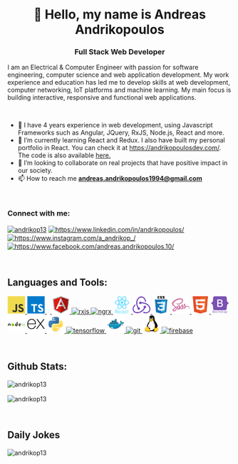 <h1 align="center">👋 Hello, my name is Andreas Andrikopoulos</h1>

<h3 align="center">Full Stack Web Developer</h3>

<p align="left"> I am an Electrical & Computer Engineer with passion for software engineering, computer science and web application development. My work experience and education has led me to develop skills at web development, computer networking, IoT platforms and machine learning. My main focus is building interactive, responsive and functional web applications. </p>

<br />

- 👀 I have 4 years experience in web development, using Javascript Frameworks such as Angular, JQuery, RxJS, Node.js, React and more.
- 🌱 I’m currently learning React and Redux. I also have built my personal portfolio in React. You can check it at <a href="https://andrikopoulosdev.com/" target="_blank">https://andrikopoulosdev.com/</a>. The code is also available <a href="https://github.com/andrikop13/my-portofolio" target="_blank">here.</a>
- 💞️ I’m looking to collaborate on real projects that have positive impact in our society.
- 📫 How to reach me **andreas.andrikopoulos1994@gmail.com**

<br/>
<h3 align="left">Connect with me:</h3>
<p align="left">

<a href="https://twitter.com/andrikop13" target="_blank"><img align="center" src="https://raw.githubusercontent.com/rahuldkjain/github-profile-readme-generator/master/src/images/icons/Social/twitter.svg" alt="andrikop13" height="30" width="40" /></a>
<a href="https://www.linkedin.com/in/a-andrikopoulos/" target="_blank"><img align="center" src="https://raw.githubusercontent.com/rahuldkjain/github-profile-readme-generator/master/src/images/icons/Social/linked-in-alt.svg" alt="https://www.linkedin.com/in/andrikopoulos/" height="30" width="40" /></a>
<a href="https://www.instagram.com/a_andrikop_/" target="_blank"><img align="center" src="https://raw.githubusercontent.com/rahuldkjain/github-profile-readme-generator/master/src/images/icons/Social/instagram.svg" alt="https://www.instagram.com/a_andrikop_/" height="30" width="40" /></a>
<a href="https://www.facebook.com/andreas.andrikopoulos.10/" target="_blank"><img align="center" src="https://raw.githubusercontent.com/rahuldkjain/github-profile-readme-generator/master/src/images/icons/Social/facebook.svg" alt="https://www.facebook.com/andreas.andrikopoulos.10/" height="30" width="40" /></a>
</p>


<br/>
<h2 align="left">Languages and Tools:</h2>
<p align="left"> 
  
<a href="https://www.javascript.com/" target="_blank"> <img src="https://github.com/devicons/devicon/blob/master/icons/javascript/javascript-original.svg" alt="javascriptes6" width="40" height="40"/> </a> <a href="https://www.typescriptlang.org/" target="_blank"> <img src="https://github.com/devicons/devicon/blob/master/icons/typescript/typescript-original.svg" alt="typescript" width="40" height="40"/> </a>&nbsp;&nbsp;<a href="https://angular.io/" target="_blank"> <img src="https://github.com/devicons/devicon/blob/master/icons/angularjs/angularjs-original.svg" alt="angular" width="40" height="40"/> </a> <a href="https://rxjs.dev/" target="_blank"> <img src="https://rxjs.dev/generated/images/marketing/home/Rx_Logo-512-512.png" alt="rxjs" width="40" height="40"/> </a> <a href="https://ngrx.io/" target="_blank"> <img src="https://ngrx.io/assets/images/badge.svg" alt="ngrx" width="40" height="40"/> </a> <a href="https://reactjs.org/" target="_blank"> <img src="https://raw.githubusercontent.com/devicons/devicon/master/icons/react/react-original-wordmark.svg" alt="react" width="40" height="40"/> </a> <a href="https://redux.js.org/" target="_blank"> <img src="https://github.com/devicons/devicon/blob/master/icons/redux/redux-original.svg" alt="redux" width="40" height="40"/> </a> <a href="https://www.w3schools.com/css/" target="_blank"> <img src="https://raw.githubusercontent.com/devicons/devicon/master/icons/css3/css3-original-wordmark.svg" alt="css3" width="40" height="40"/> </a> <a href="https://sass-lang.com" target="_blank"> <img src="https://raw.githubusercontent.com/devicons/devicon/master/icons/sass/sass-original.svg" alt="sass" width="40" height="40"/> </a> <a href="https://developer.mozilla.org/en-US/docs/Glossary/HTML5" target="_blank"> <img src="https://github.com/devicons/devicon/blob/master/icons/html5/html5-original.svg" alt="html5" width="40" height="40"/> </a> <a href="https://getbootstrap.com" target="_blank"> <img src="https://raw.githubusercontent.com/devicons/devicon/master/icons/bootstrap/bootstrap-plain-wordmark.svg" alt="bootstrap" width="40" height="40"/> </a> <a href="https://nodejs.org" target="_blank"> <img src="https://raw.githubusercontent.com/devicons/devicon/master/icons/nodejs/nodejs-original-wordmark.svg" alt="nodejs" width="40" height="40"/> </a> <a href="https://expressjs.com" target="_blank"> <img style="background-color:white" src="https://github.com/devicons/devicon/blob/master/icons/express/express-original.svg" alt="express" width="40" height="40"/> </a> <a href="https://www.python.org/" target="_blank"> <img src="https://github.com/devicons/devicon/blob/master/icons/python/python-original.svg" alt="python" width="40" height="40"/> </a> <a href="https://spark.apache.org/" target="_blank"> <img src="https://spark.apache.org/images/spark-logo-rev.svg" alt="tensorflow" width="40" height="40"/> </a> <a href="https://www.docker.com/" target="_blank"> <img src="https://github.com/devicons/devicon/blob/master/icons/docker/docker-original.svg" alt="tensorflow" width="40" height="40"/> </a> <a href="https://git-scm.com/" target="_blank"> <img src="https://www.vectorlogo.zone/logos/git-scm/git-scm-icon.svg" alt="git" width="40" height="40"/> </a> <a href="https://www.linux.org/" target="_blank"> <img src="https://github.com/devicons/devicon/blob/master/icons/linux/linux-original.svg" alt="git" width="40" height="40"/> </a> <a href="https://firebase.google.com/" target="_blank"> <img src="https://www.vectorlogo.zone/logos/firebase/firebase-icon.svg" alt="firebase" width="40" height="40"/> </a>
  
</p>

<br/>
<h2 align="left">Github Stats:</h2>
 
<p><img align="center" src="https://github-readme-streak-stats.herokuapp.com/?user=andrikop13&theme=tokyonight" alt="andrikop13" /></p>

<p><img align="center" src="https://github-readme-stats.vercel.app/api?username=andrikop13&show_icons=true&locale=en&theme=tokyonight" alt="andrikop13" /></p>

<br/>
<h2 align="left">Daily Jokes</h2>
<p><img align="center" src="https://readme-jokes.vercel.app/api" alt="andrikop13" /></p>
